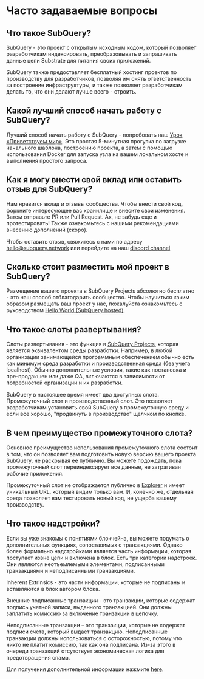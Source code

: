 # Часто задаваемые вопросы

## Что такое SubQuery?

SubQuery - это проект с открытым исходным кодом, который позволяет разработчикам индексировать, преобразовывать и запрашивать данные цепи Substrate для питания своих приложений.

SubQuery также предоставляет бесплатный хостинг проектов по производству для разработчиков, позволяя им снять ответственность за построение инфраструктуры, и также позволяет разработчикам делать то, что они делают лучше всего - строить.

## Какой лучший способ начать работу с SubQuery?

Лучший способ начать работу с SubQuery - попробовать наш [Урок «Приветствуем мир»](../quickstart/helloworld-localhost.md). Это простая 5-минутная прогулка по загрузке начального шаблона, построению проекта, а затем с помощью использования Docker для запуска узла на вашем локальном хосте и выполнения простого запроса.

## Как я могу внести свой вклад или оставить отзыв для SubQuery?

Нам нравится вклад и отзывы сообщества. Чтобы внести свой код, форкните интересующее вас хранилище и внесите свои изменения. Затем отправьте PR или Pull Request. Ах, не забудь еще и протестировать! Также ознакомьтесь с нашими рекомендациями внесению дополнений (скоро).

Чтобы оставить отзыв, свяжитесь с нами по адресу hello@subquery.network или перейдите на наш [discord channel](https://discord.com/invite/78zg8aBSMG)

## Сколько стоит разместить мой проект в SubQuery?

Размещение вашего проекта в SubQuery Projects абсолютно бесплатно - это наш способ отблагодарить сообщество. Чтобы научиться каким образом размещать ваш проект у нас, пожалуйста ознакомьтесь с руководством [Hello World (SubQuery hosted)](../quickstart/helloworld-hosted.md).

## Что такое слоты развертывания?

Слоты развертывания - это функция в [SubQuery Projects](https://project.subquery.network), которая является эквивалентом среды разработки. Например, в любой организации занимающейся программным обеспечением обычно есть как минимум среда разработки и производственная среда (без учета localhost). Обычно дополнительные условия, такие как постановка и пре-продакшен или даже QA, включаются в зависимости от потребностей организации и их разработки.

SubQuery в настоящее время имеет два доступных слота. Промежуточный слот и производственный слот. Это позволяет разработчикам установить свой SubQuery в промежуточную среду и если все хорошо, "продвинуть в производство" щелчком по кнопке.

## В чем преимущество промежуточного слота?

Основное преимущество использования промежуточного слота состоит в том, что он позволяет вам подготовить новую версию вашего проекта SubQuery, не раскрывая ее публично. Вы можете подождать, пока промежуточный слот переиндексирует все данные, не затрагивая рабочие приложения.

Промежуточный слот не отображается публично в [Explorer](https://explorer.subquery.network/) и имеет уникальный URL, который видим только вам. И, конечно же, отдельная среда позволяет вам тестировать новый код, не ущерба вашему производству.

## Что такое надстройки?

Если вы уже знакомы с понятиями блокчейна, вы можете подумать о дополнительных функциях, сопоставимых с транзакциями. Однако более формально надстройками является часть информации, которая поступает извне цепи и включена в блок. Есть три категории надстроек. Они являются неотъемлемыми элементами, подписанными транзакциями и неподписанными транзакциями.

Inherent Extrinsics - это части информации, которые не подписаны и вставляются в блок автором блока.

Внешние подписанные транзакции - это транзакции, которые содержат подпись учетной записи, выданного транзакцией. Они должны заплатить комиссию за включение транзакции в цепочку.

Неподписанные транзакции – это транзакции, которые не содержат подписи счета, который выдает транзакцию. Неподписанные транзакции должны использоваться с осторожностью, потому что никто не платит комиссию, так как она подписана. Из-за этого в очереди транзакций отсутствует экономическая логика для предотвращения спама.

Для получения дополнительной информации нажмите [here](https://substrate.dev/docs/en/knowledgebase/learn-substrate/extrinsics).

